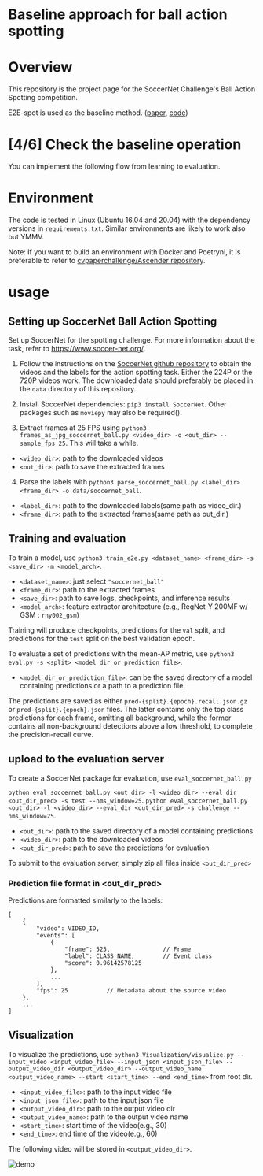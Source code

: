 # **Baseline approach for ball action spotting**

# Overview

This repository is the project page for the SoccerNet Challenge's Ball Action Spotting competition.

E2E-spot is used as the baseline method. ([paper](https://arxiv.org/pdf/2207.10213.pdf), [code](https://github.com/jhong93/spot))




# [4/6] Check the baseline operation

You can implement the following flow from learning to evaluation.

# Environment
The code is tested in Linux (Ubuntu 16.04 and 20.04) with the dependency versions in `requirements.txt`. Similar environments are likely to work also but YMMV.

Note: If you want to build an environment with Docker and Poetryni, it is preferable to refer to [cvpaperchallenge/Ascender repository](https://github.com/cvpaperchallenge/Ascender).

# usage

## Setting up SoccerNet Ball Action Spotting

Set up SoccerNet for the spotting challenge. For more information about the task, refer to https://www.soccer-net.org/.

1. Follow the instructions on the [SoccerNet github repository](https://github.com/SoccerNet/sn-spotting#soccernet-ball-action-spotting) to obtain the videos and the labels for the action spotting task. Either the 224P or the 720P videos work. The downloaded data should preferably be placed in the `data` directory of this repository.

2. Install SoccerNet dependencies: `pip3 install SoccerNet`. Other packages such as `moviepy` may also be required().

3. Extract frames at 25 FPS using `python3 frames_as_jpg_soccernet_ball.py <video_dir> -o <out_dir> --sample_fps 25`. This will take a while.

* `<video_dir>`: path to the downloaded videos
* `<out_dir>`: path to save the extracted frames

4. Parse the labels with `python3 parse_soccernet_ball.py <label_dir> <frame_dir> -o data/soccernet_ball`.
* `<label_dir>`: path to the downloaded labels(same path as video_dir.)
* `<frame_dir>`: path to the extracted frames(same path as out_dir.)


## Training and evaluation

To train a model, use `python3 train_e2e.py <dataset_name> <frame_dir> -s <save_dir> -m <model_arch>`.

* `<dataset_name>`: just select `"soccernet_ball"` 
* `<frame_dir>`: path to the extracted frames
* `<save_dir>`: path to save logs, checkpoints, and inference results
* `<model_arch>`: feature extractor architecture (e.g., RegNet-Y 200MF w/ GSM : `rny002_gsm`)

Training will produce checkpoints, predictions for the `val` split, and predictions for the `test` split on the best validation epoch.

To evaluate a set of predictions with the mean-AP metric, use `python3 eval.py -s <split> <model_dir_or_prediction_file>`.
* `<model_dir_or_prediction_file>`: can be the saved directory of a model containing predictions or a path to a prediction file.

The predictions are saved as either `pred-{split}.{epoch}.recall.json.gz` or `pred-{split}.{epoch}.json` files. The latter contains only the top class predictions for each frame, omitting all background, while the former contains all non-background detections above a low threshold, to complete the precision-recall curve.

## upload to the evaluation server

To create a SoccerNet package for evaluation, use `eval_soccernet_ball.py`

`python eval_soccernet_ball.py <out_dir> -l <video_dir> --eval_dir <out_dir_pred> -s test --nms_window=25`.
`python eval_soccernet_ball.py <out_dir> -l <video_dir> --eval_dir <out_dir_pred> -s challenge --nms_window=25`.

* `<out_dir>`: path to the saved directory of a model containing predictions
* `<video_dir>`: path to the downloaded videos
* `<out_dir_pred>`: path to save the predictions for evaluation

To submit to the evaluation server, simply zip all files inside `<out_dir_pred>`

### Prediction file format in <out_dir_pred>

Predictions are formatted similarly to the labels:
```
[
    {
        "video": VIDEO_ID,
        "events": [
            {
                "frame": 525,               // Frame
                "label": CLASS_NAME,        // Event class
                "score": 0.96142578125
            },
            ...
        ],
        "fps": 25           // Metadata about the source video
    },
    ...
]
```

## Visualization
To visualize the predictions, use `python3 Visualization/visualize.py --input_video <input_video_file> --input_json <input_json_file> --output_video_dir <output_video_dir> --output_video_name <output_video_name> --start <start_time> --end <end_time>` from root dir.

* `<input_video_file>`: path to the input video file
* `<input_json_file>`: path to the input json file
* `<output_video_dir>`: path to the output video dir
* `<output_video_name>`: path to the output video name
* `<start_time>`: start time of the video(e.g., 30)
* `<end_time>`: end time of the video(e.g., 60)

The following video will be stored in `<output_video_dir>`.

![demo](./sn-bspotting/src/output_video_under0_60.gif)
